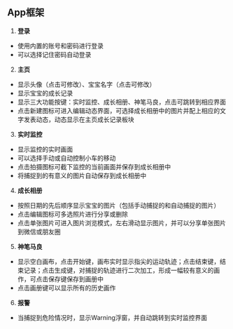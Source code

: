 ## App框架

1. **登录**
- 使用内置的账号和密码进行登录
- 可以选择记住密码自动登录
2. **主页**
- 显示头像（点击可修改）、宝宝名字（点击可修改）
- 显示宝宝的成长记录
- 显示三大功能按键：实时监控、成长相册、神笔马良，点击可跳转到相应界面
- 点击新建图标可进入编辑动态界面，可选择成长相册中的图片并配上相应的文字发表动态，动态显示在主页成长记录板块
3. **实时监控**
- 显示监控的实时画面
- 可以选择手动或自动控制小车的移动
- 点击拍摄图标可截下监控的当前画面并保存到成长相册中
- 将捕捉到的有意义的图片自动保存到成长相册中
4. **成长相册**
- 按照日期的先后顺序显示宝宝的图片（包括手动捕捉的和自动捕捉的图片）
- 点击编辑图标可多选照片进行分享或删除
- 点击单张图片可进入图片浏览模式，左右滑动显示图片，并可以分享单张图片到微信或朋友圈
5. **神笔马良**
- 显示空白画布，点击开始键，画布实时显示指尖的运动轨迹；点击结束键，结束记录；点击生成键，对捕捉的轨迹进行二次加工，形成一幅较有意义的画作，可点击保存键保存到画册中
- 点击画册键可以显示所有的历史画作
6. **报警**
- 当捕捉到危险情况时，显示Warning浮窗，并自动跳转到实时监控界面